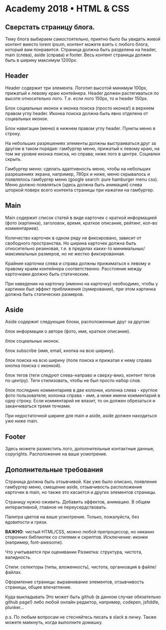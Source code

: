 # Academy 2018 • HTML & CSS
## Сверстать страницу блога.
Тему блога выбираем самостоятельно, приятно было бы увидеть живой контент вместо lorem ipsum, контент можете взять с любого блога, который вам понравится. Страница должна быть разделена на header, main (слева), aside (справа) и footer. Весь контент страницы должен быть в ширину максимум 1200px.

## Header
Header содержит три элемента. Логотип высотой минимум 100px, прижатый к левому краю контейнера. Header должен растягиваться по высоте относительно лого. Т.е. если лого 150рх, то и header 150px.

Блок социальных иконок и иконка поиска (просто иконка!) в верхнем правом углу header. Иконка поиска должна быть явно отделена от социальных иконок.

Блок навигации (меню) в нижнем правом углу header. Пункты меню в строку.

На небольших разрешениях элементы должны выстраиваться друг за другом в таком порядке: гамбургер меню, прижатый к левому краю, на том же уровне иконка поиска, но справа; ниже лого в центре. Социалки скрыть.

Гамбургер меню: сделать адаптивность меню, чтобы на небольших разрешениях экрана, например, 780px и ниже, меню скрывалось и появлялось гамбургер меню (google search: pure hamburger menu css). Меню должно появляться (здесь должна быть анимация) слева шторкой поверх всего контента страницы при нажатии на гамбургер.

## Main
Main содержит список статей в виде карточек с краткой информацией (фото (картинка), заголовок, время, краткое описание, рейтинг, кол-во комментариев).

Количество карточек в одном ряду не фиксировано, зависит от свободного пространства. Но ширина карточек должна быть относительно резиновая, т.е. в пределах каких-то минимальных/максимальных размеров, но не жестко фиксированная.

Крайние карточки слева и справа должны прижиматься к левому и правому краям контейнера соответственно. Расстояние между карточками должно быть статическим.

При наведении на карточку (именно на карточку) необходимо, чтобы у картинки был эффект приближения (зумирования), при этом картинка должна быть статических размеров.

## Aside
Aside содержит следующие блоки, расположенные друг за другом:

блок информации о авторе (фото, имя, краткое описание).

блок социальных иконок.

блок subscribe (имя, email, кнопка на всю ширину).

блок поиска на всю ширину (поле поиска и прижатая к нему справа кнопка поиска с иконкой).

блок тегов (теги следуют слева-направо и сверху-вниз, контент тегов по центру). Теги стилизовать, чтобы не был просто набор слов.

блок последних комментариев в две колонки, колонка слева - круглое фото пользователя; колонка справа - имя, а ниже имени комментарий в одну строку. Если комментарий не влазит, то он должен обрезаться и заканчиваться тремя точками.

При недостаточной ширине для main и aside, aside должен находиться уже ниже main.

## Footer
Здесь можете разместить лого, дополнительные контактные данные, copyrights. Расположение на ваше усмотрение.

## Дополнительные требования
Страница должна быть отзывчивой. Как уже было описано, появление гамбургер меню, смещение aside, отзывчивость расположения карточек в main, но также это касается и других элементов страницы.

Страницу нужно оживить. Добавить эффектов, анимацию. В общем интерактивной, главное не переусердствовать.

Палитра цветов на ваше усмотрение. Только, пожалуйста, без ядовитости и грязи.

**ВАЖНО**: чистый HTML/CSS, можно любой препроцессор, но никаких сторонних библиотек со стилями и скриптов. Исключение: иконки (например, font-awesome).

Что учитывается при оценивании
Разметка: структура, чистота, валидность.

Стили: селекторы (типы, вложенность), чистота, организация в файле/файлах.

Оформление страницы: выравнивание элементов, отзывчивость страницы, общее впечатление.

Куда выкладывать
Это может быть github (в данном случае обязательно github page!) либо любой онлайн редактор, например, codepen, jsfiddle, plunker…

p.s. По любым вопросам не стесняйтесь писать в slack в личку. Также можете маякнуть, когда выполните домашку.
